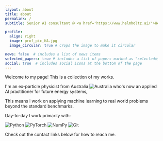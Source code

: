 ```yaml
---
layout: about
title: about
permalink: /
subtitle: Senior AI consultant @ <a href='https://www.helmholtz.ai/'>Helmholtz AI</a>

profile:
  align: right
  image: prof_pic_KA.jpg
  image_circular: true # crops the image to make it circular

news: false  # includes a list of news items
selected_papers: true # includes a list of papers marked as "selected={true}"
social: true  # includes social icons at the bottom of the page
---
```


Welcome to my page! This is a collection of my works.

I'm an ex-particle physicist from Australia ![Australia](https://raw.githubusercontent.com/stevenrskelton/flag-icon/master/png/16/country-4x3/au.png "Australia")
 who's now an applied AI practitioner for future energy systems,

This means I work on applying machine learning to real world problems beyond the standard benchmarks.

Day-to-day I work primarily with:

![Python](https://img.shields.io/badge/python-3670A0?style=for-the-badge&logo=python&logoColor=ffdd54)
![PyTorch](https://img.shields.io/badge/PyTorch-%23EE4C2C.svg?style=for-the-badge&logo=PyTorch&logoColor=white)
![NumPy](https://img.shields.io/badge/numpy-%23013243.svg?style=for-the-badge&logo=numpy&logoColor=white)
![Git](https://img.shields.io/badge/git-%23F05033.svg?style=for-the-badge&logo=git&logoColor=white)

Check out the contact links below for how to reach me.
